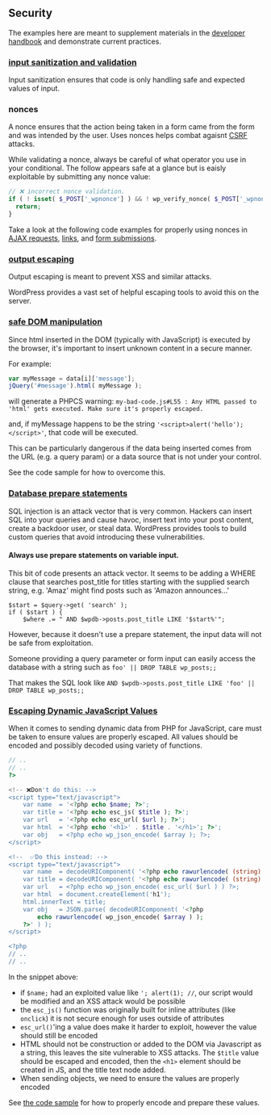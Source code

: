 Security
--------

The examples here are meant to supplement materials in the [developer handbook](https://developer.wordpress.org/plugins/security/data-validation/) and demonstrate current practices.


### [input sanitization and validation](input-sanitization.php)
Input sanitization ensures that code is only handling safe and expected values of input.

### nonces
A nonce ensures that the action being taken in a form came from the form and was intended by the user. Uses nonces helps combat agaisnt [CSRF](https://www.owasp.org/index.php/Cross-Site_Request_Forgery_(CSRF)) attacks.

While validating a nonce, always be careful of what operator you use in your conditional. The follow appears safe at a glance but is eaisly exploitable by submitting any nonce value:

```php
// ❌ incorrect nonce validation.
if ( ! isset( $_POST['_wpnonce'] ) && ! wp_verify_nonce( $_POST['_wpnonce'], 'update-post' )  ) {
  return;
}
```

Take a look at the following code examples for properly using nonces in [AJAX requests](nonce-ajax.php), [links](nonce-url.php), and [form submissions](nonce-editpost.php).

### [output escaping](output-escaping.php)
Output escaping is meant to prevent XSS and similar attacks.

WordPress provides a vast set of helpful escaping tools to avoid this on the server.

### [safe DOM manipulation](js-dom-insertion.js)
Since html inserted in the DOM (typically with JavaScript) is executed by the browser, it's important to insert unknown content in a secure manner.

For example:
```javascript
var myMessage = data[i]['message'];
jQuery('#message').html( myMessage );
```
will generate a PHPCS warning:
`my-bad-code.js#L55 : Any HTML passed to 'html' gets executed. Make sure it's properly escaped.`

and, if myMessage happens to be the string `'<script>alert('hello');</script>'`, that code will be executed.

This can be particularly dangerous if the data being inserted comes from the URL (e.g. a query param) or a data source that is not under your control.

See the code sample for how to overcome this.


### [Database prepare statements](mysql-prepare.php)
SQL injection is an attack vector that is very common. Hackers can insert SQL into your queries
and cause havoc, insert text into your post content, create a backdoor user, or steal data.
WordPress provides tools to build custom queries that avoid introducing these vulnerabilities.

#### Always use prepare statements on variable input.

This bit of code presents an attack vector. It seems to be adding a WHERE clause that searches post_title for
titles starting with the supplied search string, e.g. 'Amaz' might find posts such as 'Amazon announces...'

```
$start = $query->get( 'search' );
if ( $start ) {
	$where .= " AND $wpdb->posts.post_title LIKE '$start%'";
```

However, because it doesn't use a prepare statement, the input data will not be safe from exploitation.

Someone providing a query parameter or form input can easily access the database with a string such as `foo' || DROP TABLE wp_posts;;`

That makes the SQL look like `AND $wpdb->posts.post_title LIKE 'foo' || DROP TABLE wp_posts;;`


### [Escaping Dynamic JavaScript Values](js-dynamic.php)

When it comes to sending dynamic data from PHP for JavaScript, care must be taken to ensure values are properly escaped. All values should be encoded and possibly decoded using variety of functions.

```php
// ..
// ..
?>

<!-- ❌Don't do this: -->
<script type="text/javascript">
    var name  = '<?php echo $name; ?>';
    var title = '<?php echo esc_js( $title ); ?>';
    var url   = '<?php echo esc_url( $url ); ?>';
    var html  = '<?php echo '<h1>' . $title . '</h1>'; ?>';
    var obj   = <?php echo wp_json_encode( $array ); ?>;
</script>

<!--  ✅Do this instead: -->
<script type="text/javascript">
	var name  = decodeURIComponent( '<?php echo rawurlencode( (string) $name ); ?>' );
	var title = decodeURIComponent( '<?php echo rawurlencode( (string) $title ); ?>' );
	var url   = <?php echo wp_json_encode( esc_url( $url ) ) ?>;
	var html  = document.createElement('h1');
	html.innerText = title;
	var obj   = JSON.parse( decodeURIComponent( '<?php
		echo rawurlencode( wp_json_encode( $array ) );
	?>' ) );
</script>

<?php
// ..
// ..
```

In the snippet above:

* if `$name;` had an exploited value like `'; alert(1); //`, our script would be modified and an XSS attack would be possible
* the `esc_js()` function was originally built for inline attributes (like `onclick`) it is not secure enough for uses outside of attributes
* `esc_url()`'ing a value does make it harder to exploit, however the value should still be encoded
* HTML should not be construction or added to the DOM via Javascript as a string, this leaves the site vulnerable to XSS attacks. The `$title` value should be escaped and encoded, then the `<h1>` element should be created in JS, and the title text node added.
* When sending objects, we need to ensure the values are properly encoded

See [the code sample](js-dynamic.php) for how to properly encode and prepare these values.

